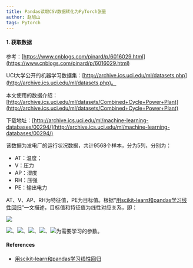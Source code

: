 ```yaml
---
title: Pandas读取CSV数据转化为PyTorch张量
author: 赵旭山
tags: Pytorch
---
```


#### 1. 获取数据

参考：[https://www.cnblogs.com/pinard/p/6016029.html](https://www.cnblogs.com/pinard/p/6016029.html)

UCI大学公开的机器学习数据集：[http://archive.ics.uci.edu/ml/datasets.php](http://archive.ics.uci.edu/ml/datasets.php)。

本文使用的数据介绍：[http://archive.ics.uci.edu/ml/datasets/Combined+Cycle+Power+Plant](http://archive.ics.uci.edu/ml/datasets/Combined+Cycle+Power+Plant)

下载地址：[http://archive.ics.uci.edu/ml/machine-learning-databases/00294/](http://archive.ics.uci.edu/ml/machine-learning-databases/00294/)

该数据为发电厂的运行状况数据，共计9568个样本，分为5列，分别为：

* AT：温度；
* V：压力
* AP：湿度
* RH：压强
* PE：输出电力

AT、V、AP、RH为特征值，PE为目标值。根据“[用scikit-learn和pandas学习线性回归](https://www.cnblogs.com/pinard/p/6016029.html)”一文描述，目标值和特征值为线性对应关系，即：

<img src="http://latex.codecogs.com/gif.latex?\ PE = \theta_0 + \theta_1*AT + \theta_2*V + \theta_3*AP + \theta_4*RH" />

<img src="http://latex.codecogs.com/gif.latex?\theta_0" />、<img src="http://latex.codecogs.com/gif.latex?\theta_1" />、<img src="http://latex.codecogs.com/gif.latex?\theta_2" />、<img src="http://latex.codecogs.com/gif.latex?\theta_3" />、<img src="http://latex.codecogs.com/gif.latex?\theta_4" />为需要学习的参数。





#### References

* [用scikit-learn和pandas学习线性回归](https://www.cnblogs.com/pinard/p/6016029.html)


